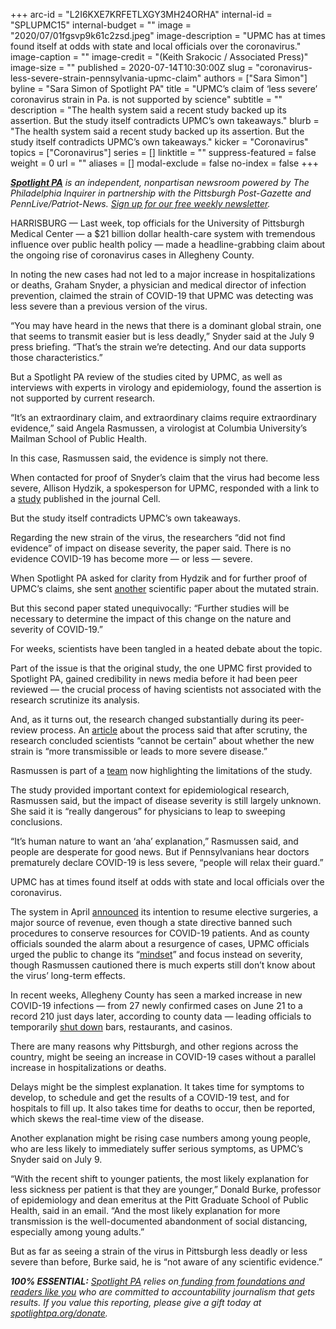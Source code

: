 +++
arc-id = "L2I6KXE7KRFETLXGY3MH24ORHA"
internal-id = "SPLUPMC15"
internal-budget = ""
image = "2020/07/01fgsvp9k61c2zsd.jpeg"
image-description = "UPMC has at times found itself at odds with state and local officials over the coronavirus."
image-caption = ""
image-credit = "(Keith Srakocic / Associated Press)"
image-size = ""
published = 2020-07-14T10:30:00Z
slug = "coronavirus-less-severe-strain-pennsylvania-upmc-claim"
authors = ["Sara Simon"]
byline = "Sara Simon of Spotlight PA"
title = "UPMC’s claim of ‘less severe’ coronavirus strain in Pa. is not supported by science"
subtitle = ""
description = "The health system said a recent study backed up its assertion. But the study itself contradicts UPMC’s own takeaways."
blurb = "The health system said a recent study backed up its assertion. But the study itself contradicts UPMC’s own takeaways."
kicker = "Coronavirus"
topics = ["Coronavirus"]
series = []
linktitle = ""
suppress-featured = false
weight = 0
url = ""
aliases = []
modal-exclude = false
no-index = false
+++

<a href="https://www.spotlightpa.org/"><i><b>Spotlight PA</b></i></a><i> is an independent, nonpartisan newsroom powered by The Philadelphia Inquirer in partnership with the Pittsburgh Post-Gazette and PennLive/Patriot-News. </i><a href="https://www.spotlightpa.org/newsletters"><i>Sign up for our free weekly newsletter</i></a><i>.</i>

HARRISBURG — Last week, top officials for the University of Pittsburgh Medical Center — a $21 billion dollar health-care system with tremendous influence over public health policy — made a headline-grabbing claim about the ongoing rise of coronavirus cases in Allegheny County.

In noting the new cases had not led to a major increase in hospitalizations or deaths, Graham Snyder, a physician and medical director of infection prevention, claimed the strain of COVID-19 that UPMC was detecting was less severe than a previous version of the virus.

“You may have heard in the news that there is a dominant global strain, one that seems to transmit easier but is less deadly,” Snyder said at the July 9 press briefing. “That’s the strain we’re detecting. And our data supports those characteristics.”

But a Spotlight PA review of the studies cited by UPMC, as well as interviews with experts in virology and epidemiology, found the assertion is not supported by current research.

“It’s an extraordinary claim, and extraordinary claims require extraordinary evidence,” said Angela Rasmussen, a virologist at Columbia University’s Mailman School of Public Health.

In this case, Rasmussen said, the evidence is simply not there.

<script src="https://www.spotlightpa.org/embed.js" async></script><div data-spl-embed-version="1" data-spl-src="https://www.spotlightpa.org/embeds/donate/"></div>


When contacted for proof of Snyder’s claim that the virus had become less severe, Allison Hydzik, a spokesperson for UPMC, responded with a link to a <a href="https://www.cell.com/cell/pdf/S0092-8674(20)30820-5.pdf">study</a> published in the journal Cell.

But the study itself contradicts UPMC’s own takeaways.

Regarding the new strain of the virus, the researchers “did not find evidence” of impact on disease severity, the paper said. There is no evidence COVID-19 has become more — or less — severe.

When Spotlight PA asked for clarity from Hydzik and for further proof of UPMC’s claims, she sent <a href="https://pubmed.ncbi.nlm.nih.gov/32587973/">another</a> scientific paper about the mutated strain.

But this second paper stated unequivocally: “Further studies will be necessary to determine the impact of this change on the nature and severity of COVID-19.”

For weeks, scientists have been tangled in a heated debate about the topic.

Part of the issue is that the original study, the one UPMC first provided to Spotlight PA, gained credibility in news media before it had been peer reviewed — the crucial process of having scientists not associated with the research scrutinize its analysis.

And, as it turns out, the research changed substantially during its peer-review process. An <a href="https://www.eurekalert.org/pub_releases/2020-07/cp-htp070220.php">article</a> about the process said that after scrutiny, the research concluded scientists “cannot be certain” about whether the new strain is “more transmissible or leads to more severe disease.”

Rasmussen is part of a <a href="https://www.cell.com/action/showPdf?pii=S0092-8674%2820%2930817-5">team</a> now highlighting the limitations of the study.

The study provided important context for epidemiological research, Rasmussen said, but the impact of disease severity is still largely unknown. She said it is “really dangerous” for physicians to leap to sweeping conclusions.

“It’s human nature to want an ‘aha’ explanation,” Rasmussen said, and people are desperate for good news. But if Pennsylvanians hear doctors prematurely declare COVID-19 is less severe, “people will relax their guard.”

UPMC has at times found itself at odds with state and local officials over the coronavirus.

The system in April <a href="https://www.pennlive.com/news/2020/04/upmc-says-coronavirus-surge-simply-hasnt-happened-will-resume-elective-surgeries.html">announced</a> its intention to resume elective surgeries, a major source of revenue, even though a state directive banned such procedures to conserve resources for COVID-19 patients. And as county officials sounded the alarm about a resurgence of cases, UPMC officials urged the public to change its “<a href="https://inside.upmc.com/upmc-urges-changing-covid-mindset/" target="_blank">mindset</a>” and focus instead on severity, though Rasmussen cautioned there is much experts still don’t know about the virus’ long-term effects.

<script src="https://www.spotlightpa.org/embed.js" async></script><div data-spl-embed-version="1" data-spl-src="https://www.spotlightpa.org/embeds/newsletter/"></div>


In recent weeks, Allegheny County has seen a marked increase in new COVID-19 infections — from 27 newly confirmed cases on June 21 to a record 210 just days later, according to county data — leading officials to temporarily <a href="https://www.post-gazette.com/news/health/2020/07/02/COVID-19-coronavirus-Allegheny-County-Western-Pennsylvania-cases-deaths-data-pandemic-200/stories/202007020115">shut down</a> bars, restaurants, and casinos.

There are many reasons why Pittsburgh, and other regions across the country, might be seeing an increase in COVID-19 cases without a parallel increase in hospitalizations or deaths.

Delays might be the simplest explanation. It takes time for symptoms to develop, to schedule and get the results of a COVID-19 test, and for hospitals to fill up. It also takes time for deaths to occur, then be reported, which skews the real-time view of the disease.

Another explanation might be rising case numbers among young people, who are less likely to immediately suffer serious symptoms, as UPMC’s Snyder said on July 9. 

“With the recent shift to younger patients, the most likely explanation for less sickness per patient is that they are younger,” Donald Burke, professor of epidemiology and dean emeritus at the Pitt Graduate School of Public Health, said in an email. “And the most likely explanation for more transmission is the well-documented abandonment of social distancing, especially among young adults.”

But as far as seeing a strain of the virus in Pittsburgh less deadly or less severe than before, Burke said, he is “not aware of any scientific evidence.”

<i><b>100% ESSENTIAL:</b></i> <a href="https://www.spotlightpa.org/"><i>Spotlight PA</i></a><i> relies on</i><a href="https://www.spotlightpa.org/support"><i> funding from foundations and readers like you</i></a><i> who are committed to accountability journalism that gets results. If you value this reporting, please give a gift today at </i><a href="http://spotlightpa.org/donate"><i>spotlightpa.org/donate</i></a><i>.</i>

<script src="https://www.spotlightpa.org/embed.js" async></script><div data-spl-embed-version="1" data-spl-src="https://www.spotlightpa.org/embeds/tips/?tip_text=Do%20you%20have%20a%20tip%20about%20%3Cb%3Ehow%20Pa.'s%20government%20is%20responding%20to%20the%20coronavirus%3C%2Fb%3E%3F%20Tell%20us."></div>

